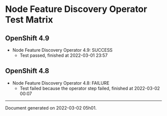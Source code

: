 
Node Feature Discovery Operator Test Matrix
===========================================

OpenShift 4.9
-------------



* Node Feature Discovery Operator 4.9: SUCCESS
  - Test passed, finished at 2022-03-01 23:57

OpenShift 4.8
-------------



* Node Feature Discovery Operator 4.8: FAILURE
  - Test failed because the operator step failed, finished at 2022-03-02 00:07

---
Document generated on 2022-03-02 05h01.
